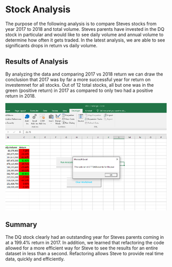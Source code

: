 # Stock Analysis
The purpose of the following analysis is to compare Steves stocks from year 2017 to 2018 and total volume. Steves parents have invested in the DQ stock in particular and would like to see daily volume and annual volume to determine how often it gets traded. In the latest analysis, we are able to see significants drops in return vs daily volume.
## Results of Analysis
By analyzing the data and comparing 2017 vs 2018 return we can draw the conclusion that 2017 was by far a more successful year for return on investemnet for all stocks. Out of 12 total stocks, all but one was in the green (positive return) in 2017 as compared to only two had a positive return in 2018. 

![2017](VBA_Challenge_2017.PNG)

## Summary
The DQ stock clearly had an outstanding year for Steves parents coming in at a 199.4% return in 2017. 
In addition, we learned that refactoring the code allowed for a more efficient way for Steve to see the results for an entire dataset in less than a second. Refactoring allows Steve to provide real time data, quickly and efficiently. 
